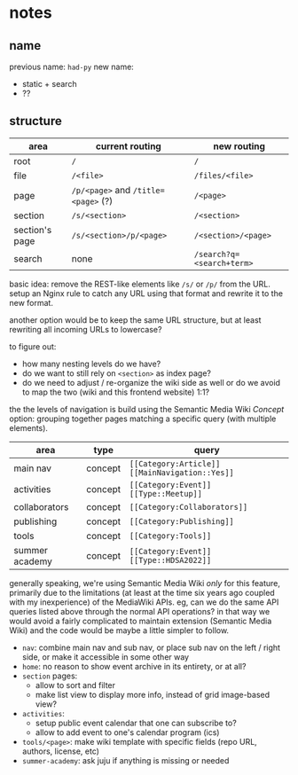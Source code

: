 # notes

## name

previous name: `had-py`
new name: 

  - static + search
  - ??

## structure

| area           | current routing                     | new routing               |
|----------------|-------------------------------------|---------------------------|
| root           | `/`                                 | `/`                       |
| file           | `/<file>`                           | `/files/<file>`           |
| page           | `/p/<page>` and `/title=<page>` (?) | `/<page>`                 |
| section        | `/s/<section>`                      | `/<section>`              |
| section's page | `/s/<section>/p/<page>`             | `/<section>/<page>`       |
| search         | none                                | `/search?q=<search+term>` |

basic idea: remove the REST-like elements like `/s/` or `/p/` from the URL. setup an Nginx rule to catch any URL using that format and rewrite it to the new format.

another option would be to keep the same URL structure, but at least rewriting all incoming URLs to lowercase?

to figure out:

- how many nesting levels do we have?
- do we want to still rely on `<section>` as index page?
- do we need to adjust / re-organize the wiki side as well or do we avoid to map the two (wiki and this frontend website) 1:1?

the the levels of navigation is build using the Semantic Media Wiki *Concept* option: grouping together pages matching a specific query (with multiple elements).

| area                  | type    | query                                          |
|-----------------------|---------|------------------------------------------------|
| main nav              | concept | `[[Category:Article]] [[MainNavigation::Yes]]` |
| activities            | concept | `[[Category:Event]] [[Type::Meetup]]`          |
| collaborators         | concept | `[[Category:Collaborators]]`                   |
| publishing            | concept | `[[Category:Publishing]]`                      |
| tools                 | concept | `[[Category:Tools]]`                           |
| summer academy <year> | concept | `[[Category:Event]] [[Type::HDSA2022]]`        |

generally speaking, we're using Semantic Media Wiki *only* for this feature, primarily due to the limitations (at least at the time six years ago coupled with my inexperience) of the MediaWiki APIs. eg, can we do the same API queries listed above through the normal API operations? in that way we would avoid a fairly complicated to maintain extension (Semantic Media Wiki) and the code would be maybe a little simpler to follow.

- `nav`: combine main nav and sub nav, or place sub nav on the left / right side, or make it accessible in some other way
- `home`: no reason to show event archive in its entirety, or at all?
- `section` pages:
  - allow to sort and filter
  - make list view to display more info, instead of grid image-based view?
- `activities`: 
  - setup public event calendar that one can subscribe to?
  - allow to add event to one's calendar program (ics)
- `tools/<page>`: make wiki template with specific fields (repo URL, authors, license, etc)
- `summer-academy`: ask juju if anything is missing or needed


